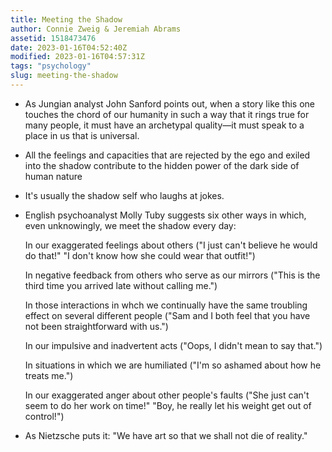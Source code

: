 ```yaml
---
title: Meeting the Shadow
author: Connie Zweig & Jeremiah Abrams
assetid: 1518473476
date: 2023-01-16T04:52:40Z
modified: 2023-01-16T04:57:31Z
tags: "psychology"
slug: meeting-the-shadow
---
```


*  As Jungian analyst John Sanford points out, when a story like this one touches the chord of our humanity in such a way that it rings true for many people, it must have an archetypal quality—it must speak to a place in us that is universal.

*  All the feelings and capacities that are rejected by the ego and exiled into the shadow contribute to the hidden power of the dark side of human nature

*  It's usually the shadow self who laughs at jokes.

*  English psychoanalyst Molly Tuby suggests six other ways in which, even unknowingly, we meet the shadow every day:
   
   In our exaggerated feelings about others ("I just can't believe he would do that!" "I don't know how she could wear that outfit!")
   
   In negative feedback from others who serve as our mirrors ("This is the third time you arrived late without calling me.")
   
   In those interactions in whch we continually have the same troubling effect on several different people ("Sam and I both feel that you have not been straightforward with us.")
   
   In our impulsive and inadvertent acts ("Oops, I didn't mean to say that.")
   
   In situations in which we are humiliated ("I'm so ashamed about how he treats me.")
   
   In our exaggerated anger about other people's faults ("She just can't seem to do her work on time!" "Boy, he really let his weight get out of control!")

*  As Nietzsche puts it: "We have art so that we shall not die of reality."

